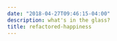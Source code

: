 ```yaml
---
date: "2018-04-27T09:46:15-04:00"
description: what's in the glass?
title: refactored-happiness
---
```

